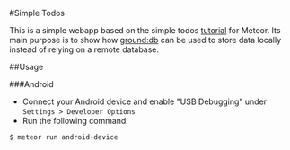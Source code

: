 #Simple Todos

This is a simple webapp based on the simple todos [tutorial](https://www.meteor.com/tutorials/blaze/creating-an-app) for Meteor.
Its main purpose is to show how [ground:db](https://github.com/GroundMeteor/db) can be used to store data locally instead of relying on a remote database.

##Usage

###Android
* Connect your Android device and enable "USB Debugging" under `Settings > Developer Options`
* Run the following command:
```
$ meteor run android-device
```
